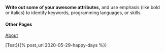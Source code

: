 __Write out some of your awesome attributes,__ and use emphasis (like bold or italics) to identify keywords, programming languages, or skills. 

#### Other Pages
[About](https://m.red.gs/about)

[Test}({% post_url 2020-05-29-happy-days %})


